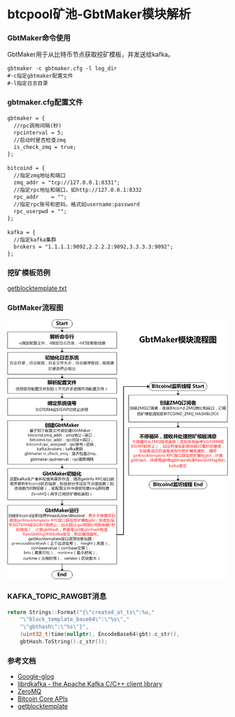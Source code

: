# btcpool矿池-GbtMaker模块解析

### GbtMaker命令使用

GbtMaker用于从比特币节点获取挖矿模板，并发送给kafka。

```shell
gbtmaker -c gbtmaker.cfg -l log_dir
#-c指定gbtmaker配置文件
#-l指定日志目录
```

### gbtmaker.cfg配置文件

```shell
gbtmaker = {
  //rpc调用间隔(秒)
  rpcinterval = 5;
  //启动时是否检查zmq
  is_check_zmq = true;
};

bitcoind = {
  //指定zmq地址和端口
  zmq_addr = "tcp://127.0.0.1:8331";
  //指定rpc地址和端口，如http://127.0.0.1:8332
  rpc_addr    = "";
  //指定rpc账号和密码，格式如username:password
  rpc_userpwd = "";
};

kafka = {
  //指定kafka集群
  brokers = "1.1.1.1:9092,2.2.2.2:9092,3.3.3.3:9092";
};
```

### 挖矿模板范例

[getblocktemplate.txt](getblocktemplate.txt)

### GbtMaker流程图

![](GbtMaker.png)

### KAFKA_TOPIC_RAWGBT消息

```c++
return Strings::Format("{\"created_at_ts\":%u,"
	"\"block_template_base64\":\"%s\","
	"\"gbthash\":\"%s\"}",
	(uint32_t)time(nullptr), EncodeBase64(gbt).c_str(),
	gbtHash.ToString().c_str());
```

### 参考文档

* [Google-glog](http://www.xstring.cn/wiki/doku.php?id=apidoc:xlibrary:%E6%97%A5%E5%BF%97%E5%BA%93:glog)
* [librdkafka - the Apache Kafka C/C++ client library](https://github.com/edenhill/librdkafka)
* [ZeroMQ](https://github.com/zeromq/libzmq)
* [Bitcoin Core APIs](https://bitcoin.org/en/developer-reference#bitcoin-core-apis)
* [getblocktemplate](https://en.bitcoin.it/wiki/Getblocktemplate)